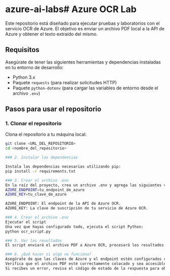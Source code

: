 # azure-ai-labs# Azure OCR Lab

Este repositorio está diseñado para ejecutar pruebas y laboratorios con el servicio OCR de Azure. El objetivo es enviar un archivo PDF local a la API de Azure y obtener el texto extraído del mismo.

## Requisitos

Asegúrate de tener las siguientes herramientas y dependencias instaladas en tu entorno de desarrollo:

- Python 3.x
- Paquete `requests` (para realizar solicitudes HTTP)
- Paquete `python-dotenv` (para cargar las variables de entorno desde el archivo `.env`)

## Pasos para usar el repositorio

### 1. Clonar el repositorio

Clona el repositorio a tu máquina local:

```bash
git clone <URL_DEL_REPOSITORIO>
cd <nombre_del_repositorio>

### 2. Instalar las dependencias

Instala las dependencias necesarias utilizando pip:
pip install -r requirements.txt

### 3. Crear el archivo .env
En la raíz del proyecto, crea un archivo .env y agrega las siguientes variables de entorno:
AZURE_ENDPOINT=tu_endpoint_de_azure
AZURE_KEY=tu_clave_de_azure

AZURE_ENDPOINT: El endpoint de la API de Azure OCR.
AZURE_KEY: La clave de suscripción de tu servicio de Azure OCR.

### 4. Crear el archivo .env
Ejecutar el script
Una vez que hayas configurado todo, ejecuta el script Python:
python ocr_script.py

### 5. Ver los resultados
El script enviará el archivo PDF a Azure OCR, procesará los resultados y mostrará el texto detectado en la consola.

### 6. ¿Qué hacer si algo no funciona?
Asegúrate de que las claves de Azure y el endpoint estén configurados correctamente en el archivo .env.
Verifica que el archivo PDF esté correctamente colocado y sea accesible por el script.
Si recibes un error, revisa el código de estado de la respuesta para obtener más detalles sobre lo que puede estar fallando.
